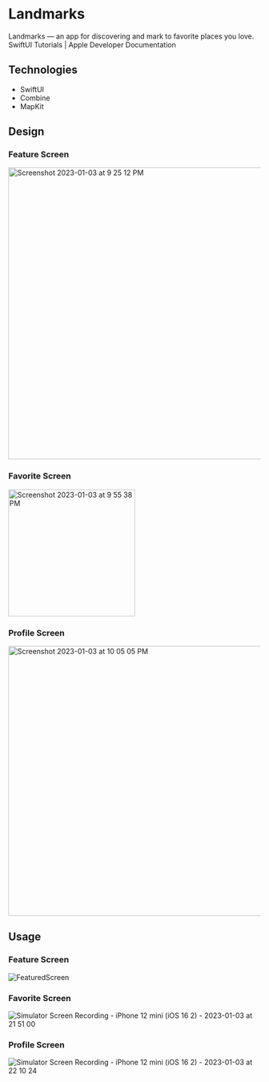 # Landmarks
Landmarks — an app for discovering and mark to favorite places you love. SwiftUI Tutorials | Apple Developer Documentation

## Technologies
+ SwiftUI
+ Combine
+ MapKit

## Design
### Feature Screen
<img width="582" alt="Screenshot 2023-01-03 at 9 25 12 PM" src="https://user-images.githubusercontent.com/70813562/210421511-2f6d13c4-042b-4990-885d-cadd98d52ae4.png">

### Favorite Screen
<img width="253" alt="Screenshot 2023-01-03 at 9 55 38 PM" src="https://user-images.githubusercontent.com/70813562/210422926-29753a32-4c53-495b-a859-18d4ca3643c5.png">

### Profile Screen
<img width="538" alt="Screenshot 2023-01-03 at 10 05 05 PM" src="https://user-images.githubusercontent.com/70813562/210424253-35a095c7-d2f8-44f7-ae54-86eea6435825.png">

## Usage
### Feature Screen
![FeaturedScreen](https://user-images.githubusercontent.com/70813562/210420013-84f03b6f-a3ca-4e92-bcc3-72550d805296.gif)

### Favorite Screen
![Simulator Screen Recording - iPhone 12 mini (iOS 16 2) - 2023-01-03 at 21 51 00](https://user-images.githubusercontent.com/70813562/210422407-df26d189-aa03-4c6f-ae28-4d7375f596a0.gif)

### Profile Screen
![Simulator Screen Recording - iPhone 12 mini (iOS 16 2) - 2023-01-03 at 22 10 24](https://user-images.githubusercontent.com/70813562/210425018-6a43292c-24d2-4039-9136-5884218912c0.gif)

